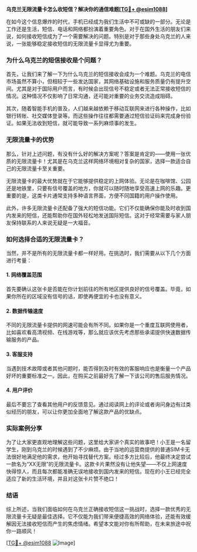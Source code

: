 **乌克兰无限流量卡怎么收短信？解决你的通信难题[[TG💪+ @esim1088](https://t.me/s/esim1088)]**

在如今这个信息爆炸的时代，手机已经成为我们生活中不可或缺的一部分。无论是工作还是生活，短信、电话和网络都扮演着重要角色。对于在国外生活的朋友们来说，如何接收短信成为了一个需要解决的问题。特别是对于那些身处乌克兰的人来说，一张能够稳定接收短信的无限流量卡显得尤为重要。

### 为什么乌克兰的短信接收是个问题？

首先，让我们来了解一下为什么乌克兰的短信接收会成为一个难题。乌克兰的电信市场虽然不算小，但相较于一些发达国家，其网络基础设施和服务质量仍有提升空间。尤其是对于国际用户而言，有时候会出现信号不稳定或者无法正常接收短信的情况。这种情况不仅影响了日常沟通，还可能对重要的业务交流造成阻碍。

其次，随着智能手机的普及，人们越来越依赖于移动互联网来进行各种操作，比如银行转账、社交媒体登录等。而这些操作往往都需要通过短信验证码来完成身份验证。如果无法收到短信，就可能导致一系列麻烦事的发生。

### 无限流量卡的优势

那么，针对上述问题，有没有什么好的解决方案呢？答案是肯定的——使用一张优质的无限流量卡！尤其是在乌克兰这样网络环境相对复杂的国家，选择一款适合自己的无限流量卡至关重要。

无限流量卡的最大优势就在于它能够提供稳定的上网体验。无论是在咖啡馆、公园还是地铁里，只要有信号覆盖的地方，你就可以随时随地享受高速上网的乐趣。更重要的是，这类卡片通常支持多种语言界面，方便不同国籍的用户操作使用。

此外，许多无限流量卡还配备了强大的短信功能。它们不仅能确保你能及时收到国内发来的短信，还能帮助你在国外轻松地发送国际短信。这对于经常需要与家人朋友保持联系的人来说无疑是一大福音。

### 如何选择合适的无限流量卡？

当然，并不是所有的无限流量卡都一样好用。在挑选时，我们需要从以下几个方面进行考量：

#### 1. 网络覆盖范围
首先要确认这张卡是否能在你计划前往的所有地区提供良好的信号覆盖。毕竟，如果你所在的区域没有信号的话，即使再便宜的卡也没有意义。

#### 2. 数据传输速度
不同的无限流量卡提供的网速可能会有所不同。如果你是一个重度互联网使用者，比如喜欢看高清视频、在线游戏等，那么就应该优先考虑那些承诺提供快速数据传输服务的产品。

#### 3. 客服支持
当遇到技术故障或者其他问题时，能否得到及时有效的客服响应也是衡量一个产品好坏的重要标准之一。因此，在购买之前最好先了解一下该公司的售后服务情况。

#### 4. 用户评价
最后不要忘了查看其他用户的反馈意见。通过阅读网上的评论或者询问身边有过类似经历的朋友，可以让你更加全面地了解这款产品的优缺点。

### 实际案例分享

为了让大家更直观地理解这些问题，这里给大家讲个真实的故事吧！小王是一名留学生，刚到乌克兰的时候遇到了不少麻烦。由于当地的运营商提供的普通SIM卡无法很好地满足他的需求，他开始寻找替代方案。经过多方比较后，他最终决定尝试一款名为“XX无限”的无限流量卡。这款卡片果然没有让他失望——不仅上网速度快得惊人，而且每次都能准确无误地接收到国内发来的短信。现在的小王已经完全适应了新的生活环境，并且对这张卡片赞不绝口！

### 结语

综上所述，当我们面临如何在乌克兰正确接收短信这一挑战时，选择一款优秀的无限流量卡无疑是最佳选择。它不仅能为我们带来便捷高效的网络体验，还能有效缓解因无法接收短信而产生的焦虑情绪。希望本文能对你有所帮助，在未来旅途中祝你一路顺风！

[[TG💪+ @esim1088](https://t.me/s/esim1088) ![Image](https://i.postimg.cc/4NQfJmqS/Snipaste-2025-05-13-00-14-12.png)]